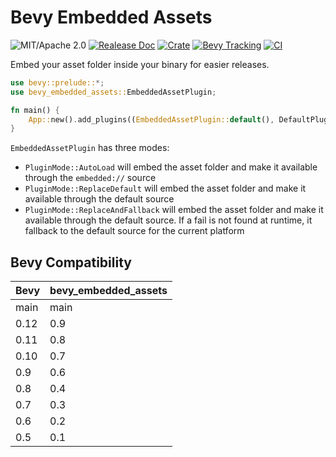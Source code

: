 # Bevy Embedded Assets

![MIT/Apache 2.0](https://img.shields.io/badge/license-MIT%2FApache-blue.svg)
[![Realease Doc](https://docs.rs/bevy_embedded_assets/badge.svg)](https://docs.rs/bevy_embedded_assets)
[![Crate](https://img.shields.io/crates/v/bevy_embedded_assets.svg)](https://crates.io/crates/bevy_embedded_assets)
[![Bevy Tracking](https://img.shields.io/badge/Bevy%20tracking-main-lightblue)](https://github.com/bevyengine/bevy/blob/main/docs/plugins_guidelines.md#main-branch-tracking)
[![CI](https://github.com/vleue/embedded_assets/actions/workflows/ci.yaml/badge.svg)](https://github.com/vleue/embedded_assets/actions/workflows/ci.yaml)

Embed your asset folder inside your binary for easier releases.

```rust
use bevy::prelude::*;
use bevy_embedded_assets::EmbeddedAssetPlugin;

fn main() {
    App::new().add_plugins((EmbeddedAssetPlugin::default(), DefaultPlugins));
}
```

`EmbeddedAssetPlugin` has three modes:

* `PluginMode::AutoLoad` will embed the asset folder and make it available through the `embedded://` source
* `PluginMode::ReplaceDefault` will embed the asset folder and make it available through the default source
* `PluginMode::ReplaceAndFallback` will embed the asset folder and make it available through the default source. If a fail is not found at runtime, it fallback to the default source for the current platform

## Bevy Compatibility

|Bevy|bevy_embedded_assets|
|---|---|
|main|main|
|0.12|0.9|
|0.11|0.8|
|0.10|0.7|
|0.9|0.6|
|0.8|0.4|
|0.7|0.3|
|0.6|0.2|
|0.5|0.1|
